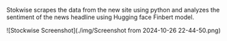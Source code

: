 Stokwise scrapes the data from the new site using python and analyzes the sentiment of the news headline using Hugging face Finbert model.

![Stockwise Screenshot](./img/Screenshot from 2024-10-26 22-44-50.png)

